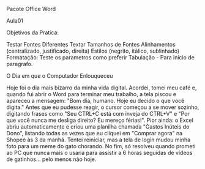 Pacote Office Word

Aula01

Objetivos da Pratica:

Testar Fontes Diferentes
Textar Tamanhos de Fontes
Alinhamentos (centralizado, justificado, direita)
Estilos (negrito, itálico, sublinhado)
Formatação: Teste os parametros como preferir
Tabulação - Para inicio de paragrafo.


O Dia em que o Computador Enlouqueceu


Hoje foi o dia mais bizarro da minha vida digital. Acordei, tomei meu café e, quando fui abrir o Word para terminar meu trabalho, a tela piscou e apareceu a mensagem: "Bom dia, humano. Hoje eu decido o que você digita."
Antes que eu pudesse reagir, o cursor começou a se mover sozinho, digitando frases como "Seu CTRL+C está com inveja do CTRL+V" e "Por que você nunca me desliga direito? Eu mereço férias!". Pior ainda: o Excel abriu automaticamente e criou uma planilha chamada "Gastos Inúteis do Dono", listando todas as vezes que eu cliquei em "Comprar agora" na Shopee às 3 da manhã.
Tentei reiniciar, mas a tela de login mudou minha foto para um meme do gato chorando. No fim, só resolveu quando prometi ao PC que nunca mais o usaria para assistir a 6 horas seguidas de vídeos de gatinhos… pelo menos não hoje.
